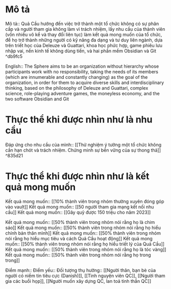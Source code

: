 # Mô tả
Mô tả:: Quả Cầu hướng đến việc trở thành một tổ chức không có sự phân cấp và người tham gia không làm vì trách nhiệm, lấy nhu cầu của thành viên (vốn nhiều vô kể và thay đổi liên tục) làm kết quả mong muốn của tổ chức, để họ trở thành những người có kỹ năng đa dạng và tư duy liên ngành, dựa trên triết học của Deleuze và Guattari, khoa học phức hợp, game phiêu lưu nhập vai, nền kinh tế không dùng tiền, và hai phần mềm Obsidian và Git ^db9fc5

English:: The Sphere aims to be an organization without hierarchy whose participants work with no responsibility, taking the needs of its members (which are innumerable and constantly changing) as the goal of the organization, in order for them to acquire diverse skills and interdisciplinary thinking, based on the philosophy of Deleuze and Guattari, complex science, role-playing adventure games, the moneyless economy, and the two software Obsidian and Git 
# Thực thể khi được nhìn như là nhu cầu
Đáp ứng cho nhu cầu của mình:: [[Thử nghiệm ý tưởng một tổ chức không cần hạn chót và trách nhiệm. Chứng minh sự bền vững của sự thong thả]] ^835d21
# Thực thể khi được nhìn như là kết quả mong muốn
Kết quả mong muốn:: [[10% thành viên trong nhóm thường xuyên đóng góp vào vault]]
Kết quả mong muốn:: [[50 người tham gia mạng kết nối nhu cầu]]
Kết quả mong muốn:: [[Gây quỹ được 150 triệu cho năm 2023]]

Kết quả mong muốn:: [[50% thành viên trong nhóm nói rằng họ là chim sáo]]
Kết quả mong muốn:: [[50% thành viên trong nhóm nói rằng họ hiểu chính bản thân mình]]
Kết quả mong muốn:: [[50% thành viên trong nhóm nói rằng họ hiểu mục tiêu và cách Quả Cầu hoạt động]]
Kết quả mong muốn:: [[50% thành viên trong nhóm nói rằng họ hiểu triết lý của Quả Cầu]]
Kết quả mong muốn:: [[50% thành viên trong nhóm nói rằng họ là tóc vàng]]
Kết quả mong muốn:: [[50% thành viên trong nhóm nói rằng họ trong trong]]

Điểm mạnh::
Điểm yếu::
Đối tượng thụ hưởng:: [[Người thân, bạn bè của người có niềm tin tiêu cực (Danish)]], [[Tình nguyện viên QC]], [[Người tham gia các buổi họp]], [[Người muốn xây dựng QC, lan toả tinh thần QC]]
